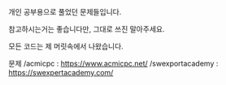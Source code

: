 개인 공부용으로 풀었던 문제들입니다.

참고하시는거는 좋습니다만, 그대로 쓰진 말아주세요.

모든 코드는 제 머릿속에서 나왔습니다.

문제 
/acmicpc : https://www.acmicpc.net/
/swexportacademy : https://swexpertacademy.com/
